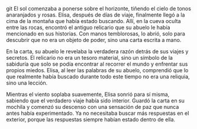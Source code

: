 git El sol comenzaba a ponerse sobre el horizonte, tiñendo el cielo de tonos anaranjados y rosas. Elisa, después de días de viaje, finalmente llegó a la cima de la montaña que había estado buscando. Allí, en la cueva oculta entre las rocas, encontró el antiguo relicario que su abuelo le había mencionado en sus historias. Con manos temblorosas, lo abrió, solo para descubrir que no era un objeto de poder, sino una carta escrita a mano.

En la carta, su abuelo le revelaba la verdadera razón detrás de sus viajes y secretos. El relicario no era un tesoro material, sino un símbolo de la sabiduría que solo se podía encontrar al recorrer el mundo y enfrentar sus propios miedos. Elisa, al leer las palabras de su abuelo, comprendió que lo que realmente había buscado durante todo este tiempo no era una reliquia, sino una lección.

Mientras el viento soplaba suavemente, Elisa sonrió para sí misma, sabiendo que el verdadero viaje había sido interior. Guardó la carta en su mochila y comenzó su descenso con una sensación de paz que nunca antes había experimentado. Ya no necesitaba buscar más respuestas en el exterior, porque las respuestas siempre habían estado dentro de ella.

